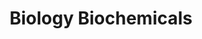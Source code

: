 ---
title: Biology Biochemicals
longTitle: 'Biology, Biochemicals'
tags:
- gccommon
relatedTerm:
- "[[Biochemistry]]"
- "[[Biological products]]"
---